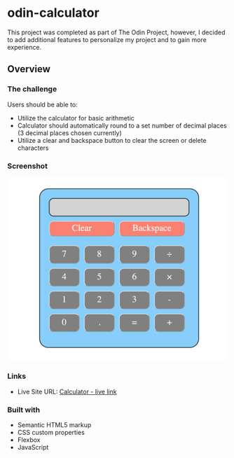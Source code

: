 # odin-calculator

This project was completed as part of The Odin Project, however, I decided to add additional features to personalize my project and to gain more experience.

## Overview

### The challenge

Users should be able to:

- Utilize the calculator for basic arithmetic
- Calculator should automatically round to a set number of decimal places (3 decimal places chosen currently)
- Utilize a clear and backspace button to clear the screen or delete characters

### Screenshot

![](./assets/images/calculator-image.png)

### Links

- Live Site URL: [Calculator - live link](https://kylea99.github.io/odin-calculator/)

### Built with

- Semantic HTML5 markup
- CSS custom properties
- Flexbox
- JavaScript